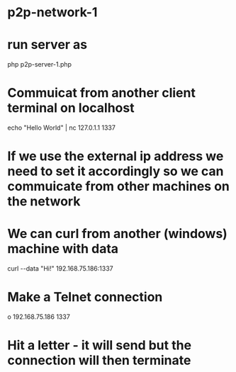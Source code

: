 # p2p-network-1
# run server as 
php p2p-server-1.php
# Commuicat from another client terminal on localhost
echo "Hello World" | nc 127.0.1.1 1337
# If we use the external ip address we need to set it accordingly so we can commuicate from other machines on the network
# We can curl from another (windows) machine with data
curl --data "Hi!" 192.168.75.186:1337
# Make a Telnet connection
o 192.168.75.186 1337
# Hit a letter - it will send but the connection will then terminate
